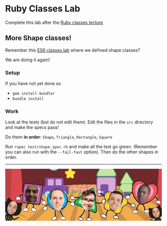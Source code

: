 # Ruby Classes Lab

Complete this lab after the [Ruby classes lecture](https://git.generalassemb.ly/wdi-nyc-delorean/LECTURE_U04_D02_Ruby_OOP)

## More Shape classes!

Remember this [ES6 classes lab](https://git.generalassemb.ly/wdi-nyc-delorean/LAB_U03_D01_ES6-Classes) where we defined shape classes?

We are doing it again!

### Setup

If you have not yet done so

* `gem install bundler`
* `bundle install`

### Work

Look at the tests (but do not edit them).  Edit the files in the `src` directory and make the specs pass!

Do them **in order**: `Shape`, `Triangle`, `Rectangle`, `Square`

Run `rspec test/shape_spec.rb` and make all the test go green.  (Remember you can also run with the `--fail-fast` option).  Then do the other shapes in order.

---

![friends](friends.png)
